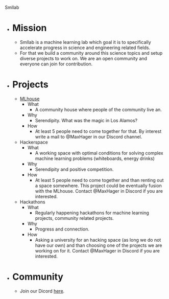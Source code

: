 Smllab 

- # Mission
    - Smllab is a machine learning lab which goal it is to specifically accelerate progress in science and engineering related fields. 
    - For that we build a community around this science topics and setup diverse projects to work on. We are an open community and everyone can join for contribution.

- # Projects 
    - [MLhouse](https://www.intelligencehouse.org/)
        - What
            - A community house where people of the community live an. 
        - Why
            - Serendipity. What was the magic in Los Alamos?
        - How
            - At least 5 people need to come together for that. By interest write a mail to @MaxHager in our Discord channel.
    - Hackerspace
        - What
            - A working space with optimal conditions for solving complex machine learning problems (whiteboards, energy drinks) 
        - Why
            - Serendipity and positive competition.
        - How
            - At least 5 people need to come together and than renting out a space somewhere. This project could be eventually fusion with the MLhouse. Contact @MaxHager in Discord if you are interested.
    - Hackathons 
        - What
            - Regularly happening hackathons for machine learning projects, community related projects.
        - Why
            - Progress and connection.
        - How 
            - Asking a university for an hacking space (as long we do not have our own) and than choosing one of the projects we are working on for it. Contact @MaxHager in Discord if you are interested.

    
- # Community
    - Join our Dicord [here](https://discord.gg/8RC2DUPBur).